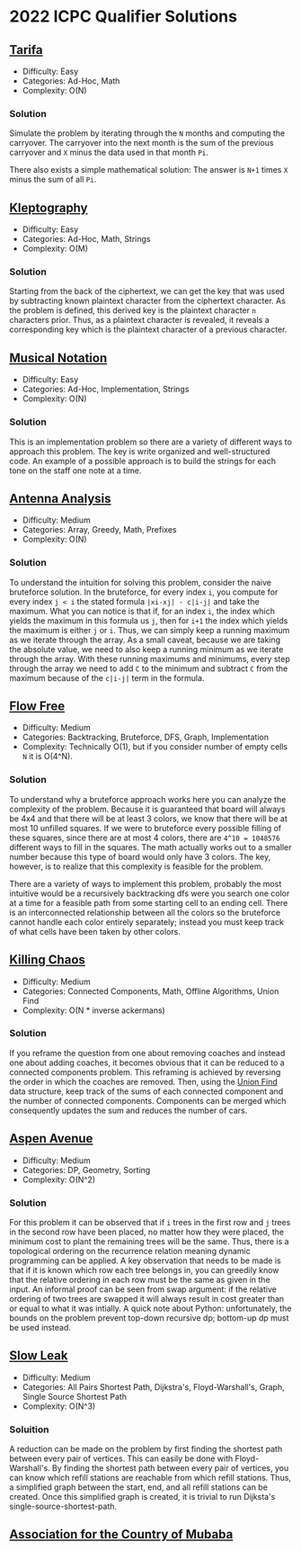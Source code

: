 # 2022 ICPC Qualifier Solutions


## [Tarifa](https://open.kattis.com/problems/tarifa)
* Difficulty: Easy
* Categories: Ad-Hoc, Math
* Complexity: O(N)

### Solution
Simulate the problem by iterating through the `N` months and computing the carryover.
The carryover into the next month is the sum of the previous carryover and `X` minus the data used in that month `Pi`.

There also exists a simple mathematical solution: The answer is `N+1` times `X` minus the sum of all `Pi`.


## [Kleptography](https://open.kattis.com/problems/kleptography)
* Difficulty: Easy
* Categories: Ad-Hoc, Math, Strings
* Complexity: O(M)

### Solution
Starting from the back of the ciphertext, we can get the key that was used by subtracting known plaintext character from the ciphertext character.
As the problem is defined, this derived key is the plaintext character `n` characters prior.
Thus, as a plaintext character is revealed, it reveals a corresponding key which is the plaintext character of a previous character.


## [Musical Notation](https://open.kattis.com/problems/musicalnotation)
* Difficulty: Easy
* Categories: Ad-Hoc, Implementation, Strings
* Complexity: O(N)

### Solution
This is an implementation problem so there are a variety of different ways to approach this problem.
The key is write organized and well-structured code.
An example of a possible approach is to build the strings for each tone on the staff one note at a time.


## [Antenna Analysis](https://open.kattis.com/problems/antennaanalysis)
* Difficulty: Medium
* Categories: Array, Greedy, Math, Prefixes
* Complexity: O(N)

### Solution
To understand the intuition for solving this problem, consider the naive bruteforce solution.
In the bruteforce, for every index `i`, you compute for every index `j < i` the stated formula `|xi-xj| - c|i-j|` and take the maximum.
What you can notice is that if, for an index `i`, the index which yields the maximum in this formula us `j`, then for `i+1` the index which yields the maximum is either `j` or `i`.
Thus, we can simply keep a running maximum as we iterate through the array.
As a small caveat, because we are taking the absolute value, we need to also keep a running minimum as we iterate through the array.
With these running maximums and minimums, every step through the array we need to add `C` to the minimum and subtract `C` from the maximum because of the `c|i-j|` term in the formula.


## [Flow Free](https://open.kattis.com/problems/flowfree)
* Difficulty: Medium
* Categories: Backtracking, Bruteforce, DFS, Graph, Implementation
* Complexity: Technically O(1), but if you consider number of empty cells `N` it is O(4^N).

### Solution
To understand why a bruteforce approach works here you can analyze the complexity of the problem.
Because it is guaranteed that board will always be 4x4 and that there will be at least 3 colors, we know that there will be at most 10 unfilled squares.
If we were to bruteforce every possible filling of these squares, since there are at most 4 colors, there are `4^10 = 1048576` different ways to fill in the squares.
The math actually works out to a smaller number because this type of board would only have 3 colors.
The key, however, is to realize that this complexity is feasible for the problem.

There are a variety of ways to implement this problem, probably the most intuitive would be a recursively backtracking dfs were you search one color at a time for a feasible path from some starting cell to an ending cell.
There is an interconnected relationship between all the colors so the bruteforce cannot handle each color entirely separately; instead you must keep track of what cells have been taken by other colors.


## [Killing Chaos](https://open.kattis.com/problems/killingchaos)
* Difficulty: Medium
* Categories: Connected Components, Math, Offline Algorithms, Union Find
* Complexity: O(N * inverse ackermans)

### Solution
If you reframe the question from one about removing coaches and instead one about adding coaches, it becomes obvious that it can be reduced to a connected components problem.
This reframing is achieved by reversing the order in which the coaches are removed.
Then, using the [Union Find](https://cp-algorithms.com/data_structures/disjoint_set_union.html) data structure, keep track of the sums of each connected component and the number of connected components.
Components can be merged which consequently updates the sum and reduces the number of cars.


## [Aspen Avenue](https://open.kattis.com/problems/aspenavenue)
* Difficulty: Medium
* Categories: DP, Geometry, Sorting
* Complexity: O(N^2)

### Solution
For this problem it can be observed that if `i` trees in the first row and `j` trees in the second row have been placed, no matter how they were placed, the minimum cost to plant the remaining trees will be the same.
Thus, there is a topological ordering on the recurrence relation meaning dynamic programming can be applied.
A key observation that needs to be made is that if it is known which row each tree belongs in, you can greedily know that the relative ordering in each row must be the same as given in the input.
An informal proof can be seen from swap argument: if the relative ordering of two trees are swapped it will always result in cost greater than or equal to what it was intially.
A quick note about Python: unfortunately, the bounds on the problem prevent top-down recursive dp; bottom-up dp must be used instead.


## [Slow Leak](https://open.kattis.com/problems/slowleak)
* Difficulty: Medium
* Categories: All Pairs Shortest Path, Dijkstra's, Floyd-Warshall's, Graph, Single Source Shortest Path
* Complexity: O(N^3)

### Soluition
A reduction can be made on the problem by first finding the shortest path between every pair of vertices.
This can easily be done with Floyd-Warshall's.
By finding the shortest path between every pair of vertices, you can know which refill stations are reachable from which refill stations.
Thus, a simplified graph between the start, end, and all refill stations can be created.
Once this simplified graph is created, it is trivial to run Dijksta's single-source-shortest-path.


## [Association for the Country of Mubaba](https://open.kattis.com/problems/mububa)
